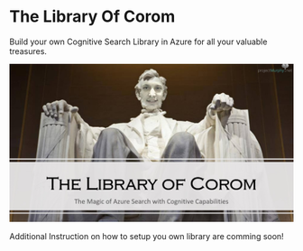 # The Library Of Corom
Build your own Cognitive Search Library in Azure for all your valuable treasures.

![Library Of Corom](library-of-corom.jpg)

Additional Instruction on how to setup you own library are comming soon!